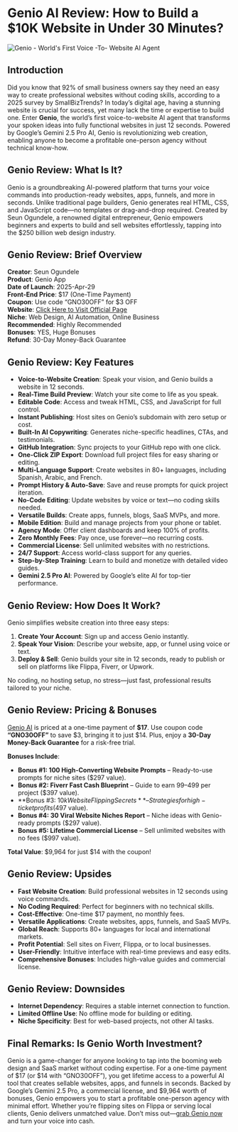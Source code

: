 # Genio AI Review: How to Build a $10K Website in Under 30 Minutes?
![Genio - World's First Voice -To- Website AI Agent](https://github.com/user-attachments/assets/9ea5a4b0-92cd-4fa3-aff9-5d84d5051c9f)

## Introduction

Did you know that 92% of small business owners say they need an easy way to create professional websites without coding skills, according to a 2025 survey by SmallBizTrends? In today’s digital age, having a stunning website is crucial for success, yet many lack the time or expertise to build one. Enter **Genio**, the world’s first voice-to-website AI agent that transforms your spoken ideas into fully functional websites in just 12 seconds. Powered by Google’s Gemini 2.5 Pro AI, Genio is revolutionizing web creation, enabling anyone to become a profitable one-person agency without technical know-how.

## Genio Review: What Is It?

Genio is a groundbreaking AI-powered platform that turns your voice commands into production-ready websites, apps, funnels, and more in seconds. Unlike traditional page builders, Genio generates real HTML, CSS, and JavaScript code—no templates or drag-and-drop required. Created by Seun Ogundele, a renowned digital entrepreneur, Genio empowers beginners and experts to build and sell websites effortlessly, tapping into the $250 billion web design industry.

## Genio Review: Brief Overview

**Creator**: Seun Ogundele\
**Product**: Genio App\
**Date of Launch**: 2025-Apr-29\
**Front-End Price**: $17 (One-Time Payment)\
**Coupon**: Use code “GNO30OFF” for $3 OFF\
**Website**: [Click Here to Visit Official Page](https://bit.ly/4meTpjp)\
**Niche**: Web Design, AI Automation, Online Business\
**Recommended**: Highly Recommended\
**Bonuses**: YES, Huge Bonuses\
**Refund**: 30-Day Money-Back Guarantee

## Genio Review: Key Features

- **Voice-to-Website Creation**: Speak your vision, and Genio builds a website in 12 seconds.
- **Real-Time Build Preview**: Watch your site come to life as you speak.
- **Editable Code**: Access and tweak HTML, CSS, and JavaScript for full control.
- **Instant Publishing**: Host sites on Genio’s subdomain with zero setup or cost.
- **Built-In AI Copywriting**: Generates niche-specific headlines, CTAs, and testimonials.
- **GitHub Integration**: Sync projects to your GitHub repo with one click.
- **One-Click ZIP Export**: Download full project files for easy sharing or editing.
- **Multi-Language Support**: Create websites in 80+ languages, including Spanish, Arabic, and French.
- **Prompt History & Auto-Save**: Save and reuse prompts for quick project iteration.
- **No-Code Editing**: Update websites by voice or text—no coding skills needed.
- **Versatile Builds**: Create apps, funnels, blogs, SaaS MVPs, and more.
- **Mobile Edition**: Build and manage projects from your phone or tablet.
- **Agency Mode**: Offer client dashboards and keep 100% of profits.
- **Zero Monthly Fees**: Pay once, use forever—no recurring costs.
- **Commercial License**: Sell unlimited websites with no restrictions.
- **24/7 Support**: Access world-class support for any queries.
- **Step-by-Step Training**: Learn to build and monetize with detailed video guides.
- **Gemini 2.5 Pro AI**: Powered by Google’s elite AI for top-tier performance.

## Genio Review: How Does It Work?

Genio simplifies website creation into three easy steps:

1. **Create Your Account**: Sign up and access Genio instantly.
2. **Speak Your Vision**: Describe your website, app, or funnel using voice or text.
3. **Deploy & Sell**: Genio builds your site in 12 seconds, ready to publish or sell on platforms like Flippa, Fiverr, or Upwork.

No coding, no hosting setup, no stress—just fast, professional results tailored to your niche.

## Genio Review: Pricing & Bonuses

[Genio AI](https://bit.ly/4meTpjp) is priced at a one-time payment of **$17**. Use coupon code **“GNO30OFF”** to save $3, bringing it to just $14. Plus, enjoy a **30-Day Money-Back Guarantee** for a risk-free trial.

**Bonuses Include**:

- **Bonus #1: 100 High-Converting Website Prompts** – Ready-to-use prompts for niche sites ($297 value).
- **Bonus #2: Fiverr Fast Cash Blueprint** – Guide to earn $99–$499 per project ($397 value).
- **Bonus #3: $10k Website Flipping Secrets** – Strategies for high-ticket profits ($497 value).
- **Bonus #4: 30 Viral Website Niches Report** – Niche ideas with Genio-ready prompts ($297 value).
- **Bonus #5: Lifetime Commercial License** – Sell unlimited websites with no fees ($997 value).

**Total Value**: $9,964 for just $14 with the coupon!

## Genio Review: Upsides

- **Fast Website Creation**: Build professional websites in 12 seconds using voice commands.
- **No Coding Required**: Perfect for beginners with no technical skills.
- **Cost-Effective**: One-time $17 payment, no monthly fees.
- **Versatile Applications**: Create websites, apps, funnels, and SaaS MVPs.
- **Global Reach**: Supports 80+ languages for local and international markets.
- **Profit Potential**: Sell sites on Fiverr, Flippa, or to local businesses.
- **User-Friendly**: Intuitive interface with real-time previews and easy edits.
- **Comprehensive Bonuses**: Includes high-value guides and commercial license.

## Genio Review: Downsides

- **Internet Dependency**: Requires a stable internet connection to function.
- **Limited Offline Use**: No offline mode for building or editing.
- **Niche Specificity**: Best for web-based projects, not other AI tasks.

## Final Remarks: Is Genio Worth Investment?

Genio is a game-changer for anyone looking to tap into the booming web design and SaaS market without coding expertise. For a one-time payment of $17 (or $14 with “GNO30OFF”), you get lifetime access to a powerful AI tool that creates sellable websites, apps, and funnels in seconds. Backed by Google’s Gemini 2.5 Pro, a commercial license, and $9,964 worth of bonuses, Genio empowers you to start a profitable one-person agency with minimal effort. Whether you’re flipping sites on Flippa or serving local clients, Genio delivers unmatched value. Don’t miss out—[grab Genio now](https://bit.ly/4meTpjp) and turn your voice into cash.

